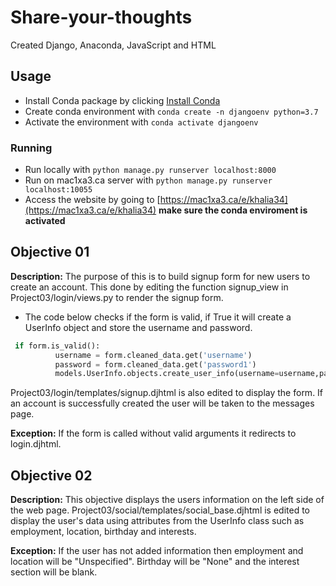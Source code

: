# Share-your-thoughts
Created Django, Anaconda, JavaScript and HTML

## Usage
- Install Conda package by clicking [Install Conda](https://docs.anaconda.com/anaconda/install/)
- Create conda environment with ``` conda create -n djangoenv python=3.7 ``` 
- Activate the environment with  ```conda activate djangoenv```

### Running 
- Run locally with ```python manage.py runserver localhost:8000 ```
- Run on mac1xa3.ca server with ```python manage.py runserver localhost:10055```
- Access the website by going to [https://mac1xa3.ca/e/khalia34](https://mac1xa3.ca/e/khalia34) **make sure the conda enviroment is activated**

## Objective 01 
**Description:** The purpose of this is to build signup form for new users to create an account. This done by editing the function signup_view in Project03/login/views.py to render the signup form. 

- The code below checks if the form is valid, if True it will create a UserInfo object and store the username and password.
```Python
 if form.is_valid():
          username = form.cleaned_data.get('username')
          password = form.cleaned_data.get('password1')
          models.UserInfo.objects.create_user_info(username=username,password=password)
```
Project03/login/templates/signup.djhtml is also edited to display the form. If an account is successfully created the user will be taken to the messages page.

**Exception:** If the form is called without valid arguments it redirects to login.djhtml.

## Objective 02
**Description:** This objective displays the users information  on the left side of the web page.  Project03/social/templates/social_base.djhtml is edited to display the user's data using attributes from the UserInfo class such as employment, location, birthday and interests.

**Exception:** If the user has not added information then employment and location will be "Unspecified". Birthday will be "None" and the interest section will be blank.

